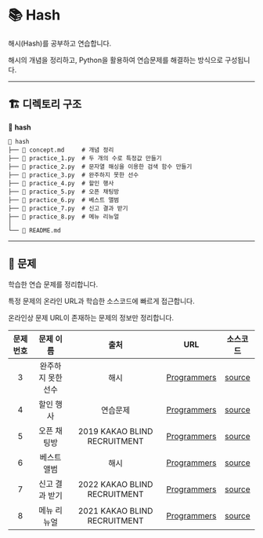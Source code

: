 # 📚 Hash

해시(Hash)를 공부하고 연습합니다. 

해시의 개념을 정리하고, Python을 활용하여 연습문제를 해결하는 방식으로 구성됩니다.

---

## 🏗️ 디렉토리 구조
📂 **hash**
```
📁 hash
├── 📄 concept.md     # 개념 정리
├── 📝 practice_1.py  # 두 개의 수로 특정값 만들기
├── 📝 practice_2.py  # 문자열 해싱을 이용한 검색 함수 만들기
├── 📝 practice_3.py  # 완주하지 못한 선수
├── 📝 practice_4.py  # 할인 행사
├── 📝 practice_5.py  # 오픈 채팅방
├── 📝 practice_6.py  # 베스트 앨범
├── 📝 practice_7.py  # 신고 결과 받기
├── 📝 practice_8.py  # 메뉴 리뉴얼
│
└── 📜 README.md
```

---

## 📝 문제
학습한 연습 문제를 정리합니다.

특정 문제의 온라인 URL과 학습한 소스코드에 빠르게 접근합니다.

온라인상 문제 URL이 존재하는 문제의 정보만 정리합니다.

| 문제 번호 | 문제 이름 |     출처     |           URL           |    소스코드    |
| :-----: | :-----: | :---------: | :--------------------: | :----------: |
| 3 | 완주하지 못한 선수 | 해시 | [Programmers](https://school.programmers.co.kr/learn/courses/30/lessons/42576) | [source](practice_3.py) |
| 4 | 할인 행사 | 연습문제 | [Programmers](https://school.programmers.co.kr/learn/courses/30/lessons/131127) | [source](practice_4.py) |
| 5 | 오픈 채팅방 | 2019 KAKAO BLIND RECRUITMENT | [Programmers](https://school.programmers.co.kr/learn/courses/30/lessons/42888) | [source](practice_5.py) |
| 6 | 베스트 앨범 | 해시 | [Programmers](https://school.programmers.co.kr/learn/courses/30/lessons/42579) | [source](practice_6.py) |
| 7 | 신고 결과 받기 | 2022 KAKAO BLIND RECRUITMENT | [Programmers](https://school.programmers.co.kr/learn/courses/30/lessons/92334) | [source](practice_7.py) |
| 8 | 메뉴 리뉴얼 | 2021 KAKAO BLIND RECRUITMENT | [Programmers](https://school.programmers.co.kr/learn/courses/30/lessons/72411) | [source](practice_8.py) |

